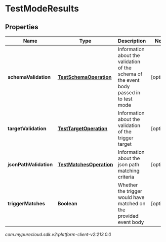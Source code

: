 # TestModeResults


## Properties

| Name | Type | Description | Notes |
| ------------ | ------------- | ------------- | ------------- |
| **schemaValidation** | [**TestSchemaOperation**](TestSchemaOperation) | Information about the validation of the schema of the event body passed in to test mode |  [optional] |
| **targetValidation** | [**TestTargetOperation**](TestTargetOperation) | Information about the validation of the trigger target |  [optional] |
| **jsonPathValidation** | [**TestMatchesOperation**](TestMatchesOperation) | Information about the json path matching criteria |  [optional] |
| **triggerMatches** | **Boolean** | Whether the trigger would have matched on the provided event body |  [optional] |




_com.mypurecloud.sdk.v2:platform-client-v2:213.0.0_
